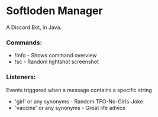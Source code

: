 # Softloden Manager

A Discord Bot, in Java.

### Commands:
* !info - Shows command overview
* !sc - Random lightshot screenshot

### Listeners:
Events triggered when a message contains a specific string
* 'girl' or any synonyms - Random TFO-No-Girls-Joke
* 'vaccine' or any synonyms - Great life advice